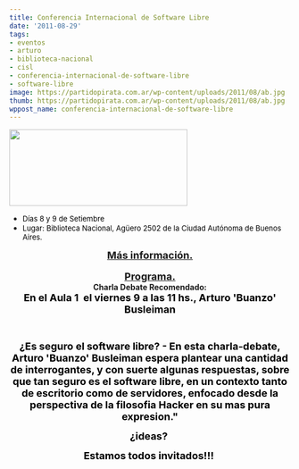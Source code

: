 ```yaml
---
title: Conferencia Internacional de Software Libre
date: '2011-08-29'
tags:
- eventos
- arturo
- biblioteca-nacional
- cisl
- conferencia-internacional-de-software-libre
- software-libre
image: https://partidopirata.com.ar/wp-content/uploads/2011/08/ab.jpg
thumb: https://partidopirata.com.ar/wp-content/uploads/2011/08/ab.jpg
wppost_name: conferencia-internacional-de-software-libre
---
```


<a href="https://partidopirata.com.ar/wp-content/uploads/2011/08/ab.jpg"><img class="aligncenter size-full wp-image-1709" title="ab" src="https://partidopirata.com.ar/wp-content/uploads/2011/08/ab.jpg" alt="" width="319" height="137" /></a>
<ul>
	<li><span style="font-size: x-small;"><span style="color: black;"><span style="font-size: small; font-style: normal; letter-spacing: normal; line-height: normal; text-align: justify; word-spacing: normal;">Días 8 y 9 de Setiembre</span></span></span><span style="font-size: x-small;"><span style="color: black;"><span style="font-size: small; font-style: normal; letter-spacing: normal; line-height: normal; text-align: justify; word-spacing: normal;"> </span></span></span></li>
	<li><span style="font-size: x-small;"><span style="color: black;"><span style="font-size: small; font-style: normal; letter-spacing: normal; line-height: normal; text-align: justify; word-spacing: normal;">Lugar: </span></span></span><span style="font-size: x-small;"><span style="color: black;"><span style="font-size: small; font-style: normal; letter-spacing: normal; line-height: normal; text-align: justify; word-spacing: normal;">Biblioteca Nacional, Agüero 2502 de la Ciudad
Autónoma de Buenos Aires.</span></span></span></li>
</ul>
<div style="font-variant: normal; font-weight: normal; letter-spacing: normal; line-height: normal; text-align: center; word-spacing: normal;" dir="ltr"><span style="font-size: x-small;"><span style="color: black;"><span style="font-size: small; font-style: normal; letter-spacing: normal; line-height: normal; text-align: justify; word-spacing: normal;"><span style="font-size: large;"><strong><a href="http://www.cisl.org.ar/index.php?option=com_content&amp;view=article&amp;id=329:presentacion-de-la-cisl&amp;catid=29:que-es-la-cisl&amp;Itemid=439" target="_blank">Más información.</a></strong></span></span></span></span></div>
&nbsp;
<div style="font-variant: normal; font-weight: normal; letter-spacing: normal; line-height: normal; text-align: center; word-spacing: normal;" dir="ltr"><span style="font-size: x-small;"><span style="color: black;"><span style="font-size: small; font-style: normal; letter-spacing: normal; line-height: normal; text-align: justify; word-spacing: normal;"><span style="font-size: large;"><strong><a href="http://www.cisl.org.ar/index.php?option=com_content&amp;view=article&amp;id=342&amp;Itemid=415" target="_blank">Programa.</a></strong></span></span></span></span></div>
<div style="font-variant: normal; font-weight: normal; letter-spacing: normal; line-height: normal; text-align: center; word-spacing: normal;" dir="ltr"><strong>Charla Debate Recomendado:</strong></div>
<div style="font-variant: normal; font-weight: normal; letter-spacing: normal; line-height: normal; text-align: center; word-spacing: normal;" dir="ltr"><span style="font-size: x-small;"><span style="color: black;"><span style="font-size: small; font-style: normal; letter-spacing: normal; line-height: normal; text-align: justify; word-spacing: normal;"><span style="font-size: large;"><strong>En el Aula 1  el viernes 9 a las 11 hs., Arturo 'Buanzo' Busleiman</strong></span></span></span></span></div>
<div style="font-variant: normal; font-weight: normal; letter-spacing: normal; line-height: normal; text-align: center; word-spacing: normal;" dir="ltr">

&nbsp;

<span style="font-size: x-small;"><span style="color: black;"><span style="font-size: small; font-style: normal; letter-spacing: normal; line-height: normal; text-align: justify; word-spacing: normal;"><span style="font-size: large;"><strong>¿Es seguro el software libre? - En
esta charla-debate,
Arturo 'Buanzo' Busleiman espera plantear una cantidad de interrogantes, y con
suerte algunas
respuestas, sobre que tan seguro es el software libre, en un contexto tanto de
escritorio como de
servidores, enfocado desde la perspectiva de la filosofia Hacker en su mas pura
expresion."</strong></span></span></span></span>

<span style="font-size: x-small;"><span style="color: black;"><span style="font-size: small; font-style: normal; letter-spacing: normal; line-height: normal; text-align: justify; word-spacing: normal;"><span style="font-size: large;"><strong>¿</strong></span></span></span></span><span style="font-size: x-small;"><span style="color: black;"><span style="font-size: small; font-style: normal; letter-spacing: normal; line-height: normal; text-align: justify; word-spacing: normal;"><span style="font-size: large;"><strong>ideas?</strong></span></span></span></span><span style="font-size: x-small;"><span style="color: black;"><span style="font-size: small; font-style: normal; letter-spacing: normal; line-height: normal; text-align: justify; word-spacing: normal;"><span style="font-size: large;"><strong> </strong></span></span></span></span>

<span style="font-size: x-small;"><span style="color: black;"><span style="font-size: small; font-style: normal; letter-spacing: normal; line-height: normal; text-align: justify; word-spacing: normal;"><span style="font-size: large;"><strong>Estamos todos invitados!!! </strong></span> </span></span></span>

</div>
